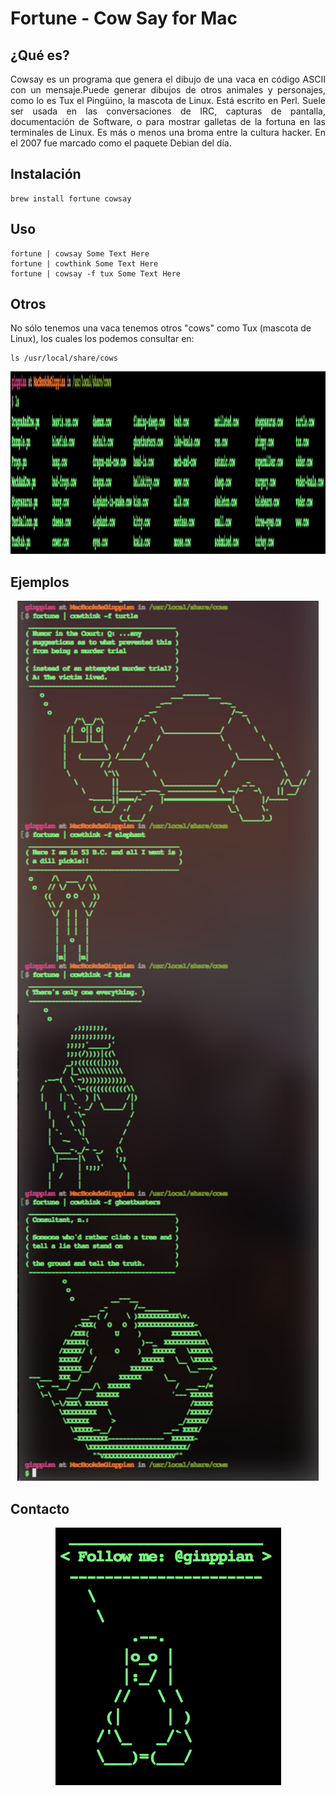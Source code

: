 Fortune - Cow Say for Mac
===========

## ¿Qué es?

<p align="justify">
Cowsay es un programa que genera el dibujo de una vaca en código ASCII con un mensaje.Puede generar dibujos de otros animales y personajes, como lo es Tux el Pingüino, la mascota de Linux. Está escrito en Perl. Suele ser usada en las conversaciones de IRC, capturas de pantalla, documentación de Software, o para mostrar galletas de la fortuna en las terminales de Linux. Es más o menos una broma entre la cultura hacker. 
En el 2007 fue marcado como el paquete Debian del día.
</p>

## Instalación

```
brew install fortune cowsay
```

## Uso

```
fortune | cowsay Some Text Here
fortune | cowthink Some Text Here
fortune | cowsay -f tux Some Text Here
```

## Otros
 No sólo tenemos una vaca tenemos otros "cows" como Tux (mascota de Linux), los cuales los podemos consultar en:

```
ls /usr/local/share/cows
```

<p align="justify">
  <img src="https://github.com/ginppian/Bash-Cowsay/blob/master/cows.png" width="2390" height="292" />
</p>

## Ejemplos

<p align="center">
  <img src="https://github.com/ginppian/Bash-Cowsay/blob/master/examples.png" width="482" height="1408" />
</p>

## Contacto

<p align="center">
  <img src="https://github.com/ginppian/Bash-Cowsay/blob/master/followme.png" width="361" height="412" />
</p>


